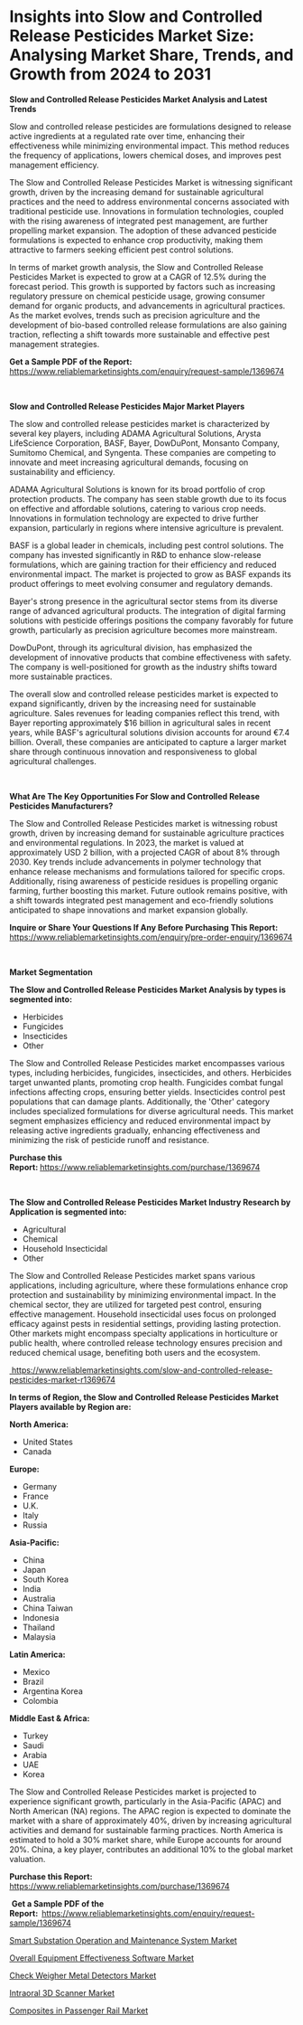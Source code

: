 <p><h1>Insights into Slow and Controlled Release Pesticides Market Size: Analysing Market Share, Trends, and Growth from 2024 to 2031</h1></p><p><strong>Slow and Controlled Release Pesticides Market Analysis and Latest Trends</strong></p>
<p><p>Slow and controlled release pesticides are formulations designed to release active ingredients at a regulated rate over time, enhancing their effectiveness while minimizing environmental impact. This method reduces the frequency of applications, lowers chemical doses, and improves pest management efficiency.</p><p>The Slow and Controlled Release Pesticides Market is witnessing significant growth, driven by the increasing demand for sustainable agricultural practices and the need to address environmental concerns associated with traditional pesticide use. Innovations in formulation technologies, coupled with the rising awareness of integrated pest management, are further propelling market expansion. The adoption of these advanced pesticide formulations is expected to enhance crop productivity, making them attractive to farmers seeking efficient pest control solutions.</p><p>In terms of market growth analysis, the Slow and Controlled Release Pesticides Market is expected to grow at a CAGR of 12.5% during the forecast period. This growth is supported by factors such as increasing regulatory pressure on chemical pesticide usage, growing consumer demand for organic products, and advancements in agricultural practices. As the market evolves, trends such as precision agriculture and the development of bio-based controlled release formulations are also gaining traction, reflecting a shift towards more sustainable and effective pest management strategies.</p></p>
<p><strong>Get a Sample PDF of the Report:&nbsp;</strong> <a href="https://www.reliablemarketinsights.com/enquiry/request-sample/1369674?utm_campaign=1789&utm_medium=2&utm_source=Github&utm_content=ia&utm_term=06122024&utm_id=slow-and-controlled-release-pesticides">https://www.reliablemarketinsights.com/enquiry/request-sample/1369674</a></p>
<p>&nbsp;</p>
<p><strong>Slow and Controlled Release Pesticides Major Market Players</strong></p>
<p><p>The slow and controlled release pesticides market is characterized by several key players, including ADAMA Agricultural Solutions, Arysta LifeScience Corporation, BASF, Bayer, DowDuPont, Monsanto Company, Sumitomo Chemical, and Syngenta. These companies are competing to innovate and meet increasing agricultural demands, focusing on sustainability and efficiency.</p><p>ADAMA Agricultural Solutions is known for its broad portfolio of crop protection products. The company has seen stable growth due to its focus on effective and affordable solutions, catering to various crop needs. Innovations in formulation technology are expected to drive further expansion, particularly in regions where intensive agriculture is prevalent.</p><p>BASF is a global leader in chemicals, including pest control solutions. The company has invested significantly in R&D to enhance slow-release formulations, which are gaining traction for their efficiency and reduced environmental impact. The market is projected to grow as BASF expands its product offerings to meet evolving consumer and regulatory demands.</p><p>Bayer's strong presence in the agricultural sector stems from its diverse range of advanced agricultural products. The integration of digital farming solutions with pesticide offerings positions the company favorably for future growth, particularly as precision agriculture becomes more mainstream.</p><p>DowDuPont, through its agricultural division, has emphasized the development of innovative products that combine effectiveness with safety. The company is well-positioned for growth as the industry shifts toward more sustainable practices.</p><p>The overall slow and controlled release pesticides market is expected to expand significantly, driven by the increasing need for sustainable agriculture. Sales revenues for leading companies reflect this trend, with Bayer reporting approximately $16 billion in agricultural sales in recent years, while BASF's agricultural solutions division accounts for around €7.4 billion. Overall, these companies are anticipated to capture a larger market share through continuous innovation and responsiveness to global agricultural challenges.</p></p>
<p>&nbsp;</p>
<p><strong>What Are The Key Opportunities For Slow and Controlled Release Pesticides Manufacturers?</strong></p>
<p><p>The Slow and Controlled Release Pesticides market is witnessing robust growth, driven by increasing demand for sustainable agriculture practices and environmental regulations. In 2023, the market is valued at approximately USD 2 billion, with a projected CAGR of about 8% through 2030. Key trends include advancements in polymer technology that enhance release mechanisms and formulations tailored for specific crops. Additionally, rising awareness of pesticide residues is propelling organic farming, further boosting this market. Future outlook remains positive, with a shift towards integrated pest management and eco-friendly solutions anticipated to shape innovations and market expansion globally.</p></p>
<p><strong>Inquire or Share Your Questions If Any Before Purchasing This Report:</strong> <a href="https://www.reliablemarketinsights.com/enquiry/pre-order-enquiry/1369674?utm_campaign=1789&utm_medium=2&utm_source=Github&utm_content=ia&utm_term=06122024&utm_id=slow-and-controlled-release-pesticides">https://www.reliablemarketinsights.com/enquiry/pre-order-enquiry/1369674</a></p>
<p>&nbsp;</p>
<p><strong>Market Segmentation</strong></p>
<p><strong>The Slow and Controlled Release Pesticides Market Analysis by types is segmented into:</strong></p>
<p><ul><li>Herbicides</li><li>Fungicides</li><li>Insecticides</li><li>Other</li></ul></p>
<p><p>The Slow and Controlled Release Pesticides market encompasses various types, including herbicides, fungicides, insecticides, and others. Herbicides target unwanted plants, promoting crop health. Fungicides combat fungal infections affecting crops, ensuring better yields. Insecticides control pest populations that can damage plants. Additionally, the 'Other' category includes specialized formulations for diverse agricultural needs. This market segment emphasizes efficiency and reduced environmental impact by releasing active ingredients gradually, enhancing effectiveness and minimizing the risk of pesticide runoff and resistance.</p></p>
<p><strong>Purchase this Report:&nbsp;</strong><a href="https://www.reliablemarketinsights.com/purchase/1369674?utm_campaign=1789&utm_medium=2&utm_source=Github&utm_content=ia&utm_term=06122024&utm_id=slow-and-controlled-release-pesticides">https://www.reliablemarketinsights.com/purchase/1369674</a></p>
<p>&nbsp;</p>
<p><strong>The Slow and Controlled Release Pesticides Market Industry Research by Application is segmented into:</strong></p>
<p><ul><li>Agricultural</li><li>Chemical</li><li>Household Insecticidal</li><li>Other</li></ul></p>
<p><p>The Slow and Controlled Release Pesticides market spans various applications, including agriculture, where these formulations enhance crop protection and sustainability by minimizing environmental impact. In the chemical sector, they are utilized for targeted pest control, ensuring effective management. Household insecticidal uses focus on prolonged efficacy against pests in residential settings, providing lasting protection. Other markets might encompass specialty applications in horticulture or public health, where controlled release technology ensures precision and reduced chemical usage, benefiting both users and the ecosystem.</p></p>
<p><a href="https://www.reliablemarketinsights.com/slow-and-controlled-release-pesticides-market-r1369674?utm_campaign=1789&utm_medium=2&utm_source=Github&utm_content=ia&utm_term=06122024&utm_id=slow-and-controlled-release-pesticides">&nbsp;https://www.reliablemarketinsights.com/slow-and-controlled-release-pesticides-market-r1369674</a></p>
<p><strong>In terms of Region, the Slow and Controlled Release Pesticides Market Players available by Region are:</strong></p>
<p>
    <p> <strong> North America: </strong>
        <ul>
            <li>United States</li>
            <li>Canada</li>
        </ul>
        </p> 
    <p> <strong> Europe: </strong>
        <ul>
            <li>Germany</li>
            <li>France</li>
            <li>U.K.</li>
            <li>Italy</li>
            <li>Russia</li>
        </ul>
        </p> 
    <p> <strong> Asia-Pacific: </strong>
        <ul>
            <li>China</li>
            <li>Japan</li>
            <li>South Korea</li>
            <li>India</li>
            <li>Australia</li>
            <li>China Taiwan</li>
            <li>Indonesia</li>
            <li>Thailand</li>
            <li>Malaysia</li>
        </ul>
        </p> 
    <p> <strong> Latin America: </strong>
        <ul>
            <li>Mexico</li>
            <li>Brazil</li>
            <li>Argentina Korea</li>
            <li>Colombia</li>
        </ul>
        </p> 
    <p> <strong> Middle East & Africa: </strong>
        <ul>
            <li>Turkey</li>
            <li>Saudi</li>
            <li>Arabia</li>
            <li>UAE</li>
            <li>Korea</li>
        </ul>
    </p>
    </p>
<p><p>The Slow and Controlled Release Pesticides market is projected to experience significant growth, particularly in the Asia-Pacific (APAC) and North American (NA) regions. The APAC region is expected to dominate the market with a share of approximately 40%, driven by increasing agricultural activities and demand for sustainable farming practices. North America is estimated to hold a 30% market share, while Europe accounts for around 20%. China, a key player, contributes an additional 10% to the global market valuation.</p></p>
<p><strong>Purchase this Report: </strong><a href="https://www.reliablemarketinsights.com/purchase/1369674?utm_campaign=1789&utm_medium=2&utm_source=Github&utm_content=ia&utm_term=06122024&utm_id=slow-and-controlled-release-pesticides">https://www.reliablemarketinsights.com/purchase/1369674</a></p>
<p>&nbsp;<strong>Get a Sample PDF of the Report:&nbsp;&nbsp;</strong><a href="https://www.reliablemarketinsights.com/enquiry/request-sample/1369674?utm_campaign=1789&utm_medium=2&utm_source=Github&utm_content=ia&utm_term=06122024&utm_id=slow-and-controlled-release-pesticides">https://www.reliablemarketinsights.com/enquiry/request-sample/1369674</a></p>
<p><strong></strong></p>
<p><p><a href="https://issuu.com/reportprime-2/docs/smart-substation-operation-and-maintenance-system-?utm_campaign=1789&utm_medium=2&utm_source=Github&utm_content=ia&utm_term=06122024&utm_id=slow-and-controlled-release-pesticides">Smart Substation Operation and Maintenance System Market</a></p><p><a href="https://www.linkedin.com/pulse/why-overall-equipment-effectiveness-software-market-rise-tcoof?utm_campaign=1789&utm_medium=2&utm_source=Github&utm_content=ia&utm_term=06122024&utm_id=slow-and-controlled-release-pesticides">Overall Equipment Effectiveness Software Market</a></p><p><a href="https://issuu.com/reportprime-2/docs/check-weigher-metal-detectors-market-size-2030.ppt?utm_campaign=1789&utm_medium=2&utm_source=Github&utm_content=ia&utm_term=06122024&utm_id=slow-and-controlled-release-pesticides">Check Weigher Metal Detectors Market</a></p><p><a href="https://www.linkedin.com/pulse/intraoral-3d-scanner-market-forecasted-from-2024-2031-expanding-b3hoe?utm_campaign=1789&utm_medium=2&utm_source=Github&utm_content=ia&utm_term=06122024&utm_id=slow-and-controlled-release-pesticides">Intraoral 3D Scanner Market</a></p><p><a href="https://github.com/marlanamarvn/Market-Research-Report-List-1/blob/main/composites-in-passenger-rail-market.md?utm_campaign=1789&utm_medium=2&utm_source=Github&utm_content=ia&utm_term=06122024&utm_id=slow-and-controlled-release-pesticides">Composites in Passenger Rail Market</a></p></p>